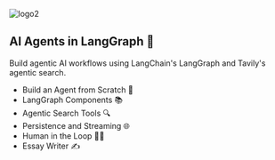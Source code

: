 
![logo2](https://github.com/micag2025/DeepLearninigAI-AI-Agents-projects/blob/b6c2490ff86ed436e8313739cf565b71e0ac82b7/AI_Agents_LangGraph_dlai/logo1.jpg)


## AI Agents in LangGraph 🤝

Build agentic AI workflows using LangChain's LangGraph and Tavily's agentic search. 

   - Build an Agent from Scratch 🤖
   - LangGraph Components 📚
   - Agentic Search Tools  🔍
   - Persistence and Streaming 🌐
   - Human in the Loop 👩‍💻
   - Essay Writer ✍️
